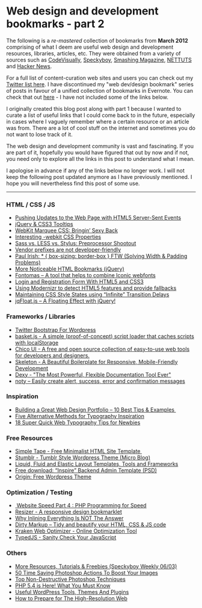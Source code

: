 ﻿# Web design and development bookmarks - part 2

The following is a _re-mastered_ collection of bookmarks from **March 2012** comprising of what I deem are useful web design and development resources, libraries, articles, etc. They were obtained from a variety of sources such as [CodeVisually](http://www.codevisually.com), [Speckyboy](http://www.speckyboy.com), [Smashing Magazine](http://www.smashingmagazine.com), [NETTUTS](http://www.nettuts.com) and [Hacker News](http://news.ycombinator.com/). 

For a full list of content-curation web sites and users you can check out my [Twitter list here](https://twitter.com/MrSaints/friends). I have discontinued my "web dev/design bookmark" series of posts in favour of a unified collection of bookmarks in Evernote. You can check that out [here](https://www.evernote.com/shard/s233/sh/473897f7-0543-4b26-b849-18ded36d3236/f972fb216d32beb01866bc45615f87c8?noteKey=f972fb216d32beb01866bc45615f87c8&noteGuid=473897f7-0543-4b26-b849-18ded36d3236) - I have not included some of the links below.

I originally created this blog post along with part 1 because I wanted to curate a list of useful links that I could come back to in the future, especially in cases where I vaguely remember where a certain resource or an article was from. There are a lot of cool stuff on the internet and sometimes you do not want to lose track of it.

The web design and development community is vast and fascinating. If you are part of it, hopefully you would have figured that out by now and if not, you need only to explore all the links in this post to understand what I mean.

I apologise in advance if any of the links below no longer work. I will not keep the following post updated anymore as I have previously mentioned. I hope you will nevertheless find this post of some use.

---

### HTML / CSS / JS

* [Pushing Updates to the Web Page with HTML5 Server-Sent Events](http://www.developerdrive.com/2012/03/pushing-updates-to-the-web-page-with-html5-server-sent-events/)
* [jQuery &amp; CSS3 Tooltips](http://www.webstuffshare.com/2012/03/sweet-tooltip-a-jquery-css3-tooltips/)
* [WebKit Marquee CSS: Bringin’ Sexy Back](http://davidwalsh.name/webkit-css)
* [Interesting -webkit CSS Properties](http://davidwalsh.name/webkit-css)
* [Sass vs. LESS vs. Stylus: Preprocessor Shootout](http://net.tutsplus.com/tutorials/html-css-techniques/sass-vs-less-vs-stylus-a-preprocessor-shootout/)
* [Vendor prefixes are not developer-friendly](http://paulirish.com/2012/vendor-prefixes-are-not-developer-friendly/)
* [Paul Irish: * { box-sizing: border-box } FTW (Solving Width &amp; Padding Problem](http://paulirish.com/2012/box-sizing-border-box-ftw/)[s)](http://paulirish.com/2012/box-sizing-border-box-ftw/)
* [More Noticeable HTML Bookmarks (jQuery)](http://osvaldas.info/blog/more-noticeable-html-bookmarks)
* [Fontomas – A tool that helps to combine Iconic webfonts](http://codevisually.com/fontomas-a-tool-that-helps-to-combine-iconic-webfonts/)
* [Login and Registration Form With HTML5 and CSS3](http://tympanus.net/codrops/2012/03/27/login-and-registration-form-with-html5-and-css3/)
* [Using Modernizr to detect HTML5 features and provide fallbacks](http://html5doctor.com/using-modernizr-to-detect-html5-features-and-provide-fallbacks/)
* [Maintaining CSS Style States using “Infinite” Transition Delays](http://joelb.me/blog/2012/maintaining-css-style-states-using-infinite-transition-delays/)
* [jqFloat.js – A Floating Effect with jQuery!](http://www.inwebson.com/jquery/jqfloat-js-a-floating-effect-with-jquery/)

### Frameworks / Libraries
* [Twitter Bootstrap For Wordpress](https://github.com/donatkinson/bootstrapwp-Twitter-Bootstrap-for-WordPress)
* [basket.js - A simple (proof-of-concept) script loader that caches scripts with localStorage](http://addyosmani.github.com/basket.js/)
* [Chico UI - A free and open source collection of easy-to-use web tools for developers and designers.](http://chico-ui.com.ar/)
* [Skeleton - A Beautiful Boilerplate for Responsive, Mobile-Friendly Development](http://getskeleton.com/#)
* [Dexy - "The Most Powerful, Flexible Documentation Tool Ever"](http://www.dexy.it/)
* [noty – Easily create alert, success, error and confirmation messages](http://needim.github.com/noty/)

### Inspiration
* [Building a Great Web Design Portfolio – 10 Best Tips &amp; Examples ](http://speckyboy.com/2011/05/08/building-a-great-web-design-portfolio-%E2%80%93-10-best-tips-40-examples/)
* [Five Alternative Methods for Typography Inspiration](http://speckyboy.com/2010/05/27/five-alternative-methods-for-typography-inspiration/)
* [18 Super Quick Web Typography Tips for Newbies](http://speckyboy.com/2010/11/14/18-super-quick-web-typography-tips-for-newbies/)

### Free Resources
* [Simple Tape - Free Minimalist HTML Site Template ](http://simptp.webege.com/)
* [Stumblr - Tumblr Style Wordpress Theme (Micro Blog)](http://www.eleventhemes.com/stumblr-theme/)
* [Liquid, Fluid and Elastic Layout Templates, Tools and Frameworks](http://speckyboy.com/2010/05/30/liquid-fluid-and-elastic-layout-templates-tools-and-frameworks/)
* [Free download: “Inspire” Backend Admin Template (PSD)](http://www.webdesignerdepot.com/2012/03/free-download-inspire-backend-admin-template-psd/)
* [Origin: Free Wordpress Theme](http://inspectelement.com/freebies/origin-lite-a-free-wordpress-theme/)

### Optimization / Testing
* [ Website Speed Part 4 : PHP Programming for Speed](http://speckyboy.com/2012/03/12/website-speed-part-4-php-programming-for-speed/)
* [Resizer - A responsive design bookmarklet](http://codebomber.com/jquery/resizer/)
* [Why Inlining Everything Is NOT The Answer](http://calendar.perfplanet.com/2011/why-inlining-everything-is-not-the-answer/)
* [Dirty Markup – Tidy and beautify your HTML, CSS &amp; JS code](http://dirtymarkup.com/)
* [Kraken Web Optimizer - Online Optimization Tool](http://kraken.io/)
* [TypedJS - Sanity Check Your JavaScript](http://typedjs.com/)

### Others
* [More Resources, Tutorials &amp; Freebies (Speckyboy Weekly 06/03)](http://speckyboy.com/2012/03/06/weekly-design-news-resources-tutorials-and-freebies-n-123/)
* [50 Time Saving Photoshop Actions To Boost Your Images](http://speckyboy.com/2012/03/15/50-time-saving-photoshop-actions-to-boost-your-images/)
* [Top Non-Destructive Photoshop Techniques](http://www.smashingmagazine.com/2012/03/09/top-non-destructive-photoshop-techniques/)
* [PHP 5.4 is Here! What You Must Know](http://net.tutsplus.com/tutorials/php/php-5-4-is-here-what-you-must-know/)
* [Useful WordPress Tools, Themes And Plugins](http://wp.smashingmagazine.com/2012/03/22/useful-wordpress-tools-themes-plugins/)
* [How to Prepare for The High-Resolution Web](http://medialoot.com/blog/high-resolution-web/)